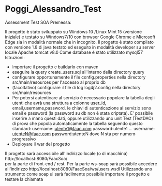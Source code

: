 # Poggi_Alessandro_Test
Assessment Test SOA
Premessa:

Il progetto è stato sviluppato su Windows 10 /Linux Mint 15 (versione iniziale) e testato su Windows7/10  con browser Google Chrome e Microsoft Edge sia in modalità normale che in incognito.
Il progetto è stato compilato con versione 1.8 di java testato ed eseguito in modalità developer su server locale Apache tomcat v8.0
Come database è stato utilizzato mysql57
Istruzioni:


* Importare  il progetto e buildarlo con maven
* eseguire la query create_users.sql all'interno della directory query
* configurare opportunamente il file config.properties nella directory src/main/resources per l'accesso al proprio db
* (facoltativo) configurare il file di log log4j2.config nella directory src/main/resources
* Per potersi autenticare al servizio è necessario popolare la tabella degli utenti che avrà una struttura a colonne user_id, email,username,password. le chiavi di autenticazione al servizio sono email e password (la password su db non è stata criptata). E' possibile inserire a mano questi dati, oppure utilizzando uno unit Test (TestDAO) di prova che popola automaticamente la tabella seguendo questo standard:
username: utente1@faac.com password:utente1 ... username: utenteN@faac.com password:utenteN    dove N sta per numero progressivo
* Deployare il war del progetto 

Il progetto sarà accessibile all'indirizzo locale (o di macchina) http://localhost:8080/FaacSoa/  
per la parte di front-end / rest.
Per la parte ws-soap sarà possibile accedere all'indirizzo http://localhost:8080/FaacSoa/ws/users.wsdl
Utilizzando uno strumento come soap ui sarà facilmente possibile importare il progetto e testare la chiamata

